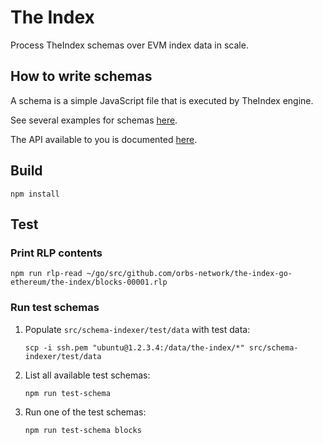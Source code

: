 # The Index

Process TheIndex schemas over EVM index data in scale.

## How to write schemas

A schema is a simple JavaScript file that is executed by TheIndex engine.

See several examples for schemas [here](./src/schema-indexer/test/schemas).

The API available to you is documented [here](./src/schema-indexer/interfaces.ts).

## Build

```
npm install
```

## Test

### Print RLP contents

```
npm run rlp-read ~/go/src/github.com/orbs-network/the-index-go-ethereum/the-index/blocks-00001.rlp
```

### Run test schemas

1. Populate `src/schema-indexer/test/data` with test data:

    ```
    scp -i ssh.pem "ubuntu@1.2.3.4:/data/the-index/*" src/schema-indexer/test/data
    ```

2. List all available test schemas:

    ```
    npm run test-schema
    ```

3. Run one of the test schemas:

    ```
    npm run test-schema blocks
    ```